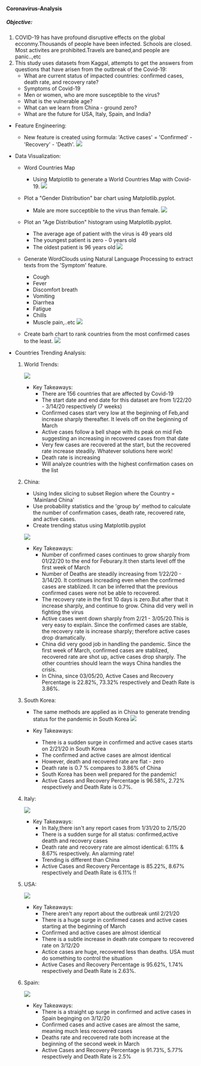 #### Coronavirus-Analysis
#####  Objective:
1. COVID-19 has have profound disruptive effects on the global ecconmy.Thousands of people have been infected. Schools are closed. Most activites are prohibited.Travels are baned,and people are panic..,etc
2. This study uses datasets from Kaggal, attempts to get the answers from questions that have arisen from the outbreak of the Covid-19:
    * What are current status of impacted countries: confirmed cases, death rate, and recovery rate?
    * Symptoms of Covid-19
    * Men or women, who are more susceptible to the virus?
    * What is the vulnerable age?
    * What can we learn from China - ground zero?
    * What are the future for USA, Italy, Spain, and India?

* Feature Engineering:
    
    * New feature is created using formula: 'Active cases' = 'Confirmed' - 'Recovery' - 'Death'.
    ![](Image/CountriesWithCovid19_df.png)

* Data Visualization:
    
    * Word Countries Map
        * Using Matplotlib to generate a World Countries Map with Covid-19.
        ![](Image/CountriesWithCovid19.png)
    
    * Plot a "Gender Distribution" bar chart using Matplotlib.pyplot.
        * Male are more succeptible to the virus than female.
        ![](Image/GenderDistribution.png)
    
    * Plot an "Age Distribution" histogram using Matplotlib.pyplot.
        * The average age of patient with the virus is 49 years old
        * The youngest patient is zero - 0 years old
        * The oldest patient is 96 years old
        ![](Image/ageDistribution.png)
    
    * Generate WordClouds using Natural Language Processing to extract texts from the 'Symptom' feature.
        * Cough
        * Fever
        * Discomfort breath
        * Vomiting
        * Diarrhea
        * Fatigue
        * Chills
        * Muscle pain,..etc
        ![](Image/Covid-19Symptom.png)
    
    * Create barh chart to rank countries from the most confirmed cases to the least.
        ![](Image/Covid-19CasesperCountry.png)

* Countries Trending Analysis:
    
    1. World Trends: 
        
        ![](Image/WorldTrends.png)
        - Key Takeaways:
            * There are 156 countries that are affected by Covid-19
            * The start date and end date for this dataset are from 1/22/20 - 3/14/20 respectively (7 weeks)
            * Confirmed cases start very low at the beginning of Feb,and increase sharply thereafter. It levels off on the beginning of March
            * Active cases follow a bell shape with its peak on mid Feb suggesting an increasing in recovered cases from that date
            * Very few cases are recovered at the start, but the recovered rate increase steadily. Whatever solutions here work!
            * Death rate is increasing
            * Will analyze countries with the highest confirmation cases on the list
    
    2. China:
        - Using Index slicing to subset Region where the Country = 'Mainland China'
        - Use probability statistics and the 'group by' method to calculate the       number of confirmation cases, death rate, recovered rate, and active cases.
        - Create trending status using Matplotlib.pyplot
        
        ![](Image/TrendInChina.png)
        
        - Key Takeaways:
            * Number of confirmed cases continues to grow sharply from 01/22/20 to the end for Feburary.It then starts level off the first week of March
            * Number of Deaths are steadily increasing from 1/22/20 - 3/14/20. It continues increading even when the confirmed cases are stablized. It can be inferred that the previous confirmed cases were not be able to recovered.
            * The recovery rate in the first 10 days is zero.But after that it increase sharply, and continue to grow. China did very well in fighting the virus
            * Active cases went down sharply from 2/21 - 3/05/20.This is very easy to explain. Since the confirmed cases are stable, the recovery rate is increase sharply; therefore active cases drop dramatically.
            * China did very good job in handling the pandemic. Since the first week of March, confirmed cases are stablized, recovered rate are shot up, active cases drop sharply. The other countries should learn the ways China handles the crisis.
            * In China, since 03/05/20, Active Cases and Recovery Percentage is 22.82%, 73.32% respectively and Death Rate is 3.86%.
    
    3. South Korea:
       
       - The same methods are applied as in China to generate trending status for the pandemic in South Korea
        ![](Image/TrendInSKorea.png)
        
        - Key Takeaways:
            * There is a sudden surge in confirmed and active cases starts on 2/21/20 in South Korea
            * The confirmed and active cases are almost identical
            * However, death and recovered rate are flat - zero
            * Death rate is 0.7 % compares to 3.86% of China
            * South Korea has been well prepared for the pandemic!
            * Active Cases and Recovery Percentage is 96.58%, 2.72% respectively and Death Rate is 0.7%.
    
    4. Italy:
        
        ![](Image/TrendInItaly.png)
        
        - Key Takeaways:
            * In Italy,there isn't any report cases from 1/31/20 to 2/15/20
            * There is a sudden surge for all status: confirmed,active deatth and recovery cases
            * Death rate and recovery rate are almost identical: 6.11% & 8.67% respectively. An alarming rate!
            * Trending is different than China
            * Active Cases and Recovery Percentage is 85.22%, 8.67% respectively and Death Rate is 6.11% !!
    
    5. USA:
        
        ![](Image/TrendInUSA.png)
        
        - Key Takeaways:
            * There aren't any report about the outbreak until 2/21/20
            * There is a huge surge in confirmed cases and active cases starting at the beginning of March
            * Confirmed and active cases are almost identical
            * There is a subtle increase in death rate compare to recovered rate on 3/12/20
            * Actice cases are huge, recovered less than deaths. USA must do something to control the situation
            *  Active Cases and Recovery Percentage is 95.62%, 1.74% respectively and Death Rate is 2.63%.
    
    6. Spain:
        
        ![](Image/TrendInSpain.png)
        
        - Key Takeaways:
            * There is a straight up surge in confirmed and active cases in Spain beginging on 3/12/20
            * Confirmed cases and active cases are almost the same, meaning much less recovered cases
            * Deaths rate and recovered rate both increase at the beginning of the second week in March
            * Active Cases and Recovery Percentage is 91.73%, 5.77% respectively and Death Rate is 2.5%
 
 
    
      

      
    

    
    
    
  